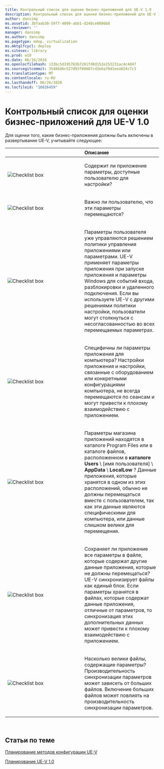 ```yaml
---
title: Контрольный список для оценки бизнес-приложений для UE-V 1.0
description: Контрольный список для оценки бизнес-приложений для UE-V 1.0
author: dansimp
ms.assetid: 3bfaab30-59f7-4099-abb1-d248ce0086b8
ms.reviewer: ''
manager: dansimp
ms.author: dansimp
ms.pagetype: mdop, virtualization
ms.mktglfcycl: deploy
ms.sitesec: library
ms.prod: w10
ms.date: 06/16/2016
ms.openlocfilehash: 133bc5d195763b7281fd8d152e153231ac4c4d47
ms.sourcegitcommit: 354664bc527d93f80687cd2eba70d1eea024c7c3
ms.translationtype: MT
ms.contentlocale: ru-RU
ms.lasthandoff: 06/26/2020
ms.locfileid: "10826459"
---
```

# Контрольный список для оценки бизнес-приложений для UE-V 1.0


Для оценки того, какие бизнес-приложения должны быть включены в развертывание UE-V, учитывайте следующее:

<table>
<colgroup>
<col width="50%" />
<col width="50%" />
</colgroup>
<thead>
<tr class="header">
<th align="left"></th>
<th align="left">Описание</th>
</tr>
</thead>
<tbody>
<tr class="odd">
<td align="left"><img src="images/checklistbox.gif" alt="Checklist box" /></td>
<td align="left"><p>Содержит ли приложение параметры, доступные пользователю для настройки?</p></td>
</tr>
<tr class="even">
<td align="left"><img src="images/checklistbox.gif" alt="Checklist box" /></td>
<td align="left"><p>Важно ли пользователю, что эти параметры перемещаются?</p></td>
</tr>
<tr class="odd">
<td align="left"><img src="images/checklistbox.gif" alt="Checklist box" /></td>
<td align="left"><p>Параметры пользователя уже управляются решением политики управления приложениями или параметрами. UE-V применяет параметры приложения при запуске приложения и параметры Windows для событий входа, разблокировки и удаленного подключения. Если вы используете UE-V с другими решениями политики настройки, пользователи могут столкнуться с несогласованностью во всех перемещаемых параметрах.</p></td>
</tr>
<tr class="even">
<td align="left"><img src="images/checklistbox.gif" alt="Checklist box" /></td>
<td align="left"><p>Специфичны ли параметры приложения для компьютера? Настройки приложения и настройки, связанные с оборудованием или конкретными конфигурациями компьютера, не всегда перемещаются по сеансам и могут привести к плохому взаимодействию с приложением.</p></td>
</tr>
<tr class="odd">
<td align="left"><img src="images/checklistbox.gif" alt="Checklist box" /></td>
<td align="left"><p>Параметры магазина приложений находятся в каталоге Program Files или в каталоге файлов, расположенном в <strong> каталоге Users </strong> \ [имя пользователя] \ <strong> AppData </strong>  \  <strong> LocalLow </strong> ? Данные приложения, которые хранятся в одном из этих расположений, обычно не должны перемещаться вместе с пользователем, так как эти данные являются специфическими для компьютера, или данные слишком велики для перемещения.</p></td>
</tr>
<tr class="even">
<td align="left"><img src="images/checklistbox.gif" alt="Checklist box" /></td>
<td align="left"><p>Сохраняет ли приложение все параметры в файле, которые содержат другие данные приложения, которые не должны перемещаться? UE-V синхронизирует файлы как единый блок. Если параметры хранятся в файлах, которые содержат данные приложения, отличные от параметров, то синхронизация этих дополнительных данных может привести к плохому взаимодействию с приложением.</p></td>
</tr>
<tr class="odd">
<td align="left"><img src="images/checklistbox.gif" alt="Checklist box" /></td>
<td align="left"><p>Насколько велики файлы, содержащие параметры? Производительность синхронизации параметров может зависеть от больших файлов. Включение больших файлов может повлиять на производительность синхронизации параметров.</p></td>
</tr>
</tbody>
</table>

 

## Статьи по теме


[Планирование методов конфигурации UE-V](planning-for-ue-v-configuration-methods.md)

[Планирование UE-V 1.0](planning-for-ue-v-10.md)

 

 






